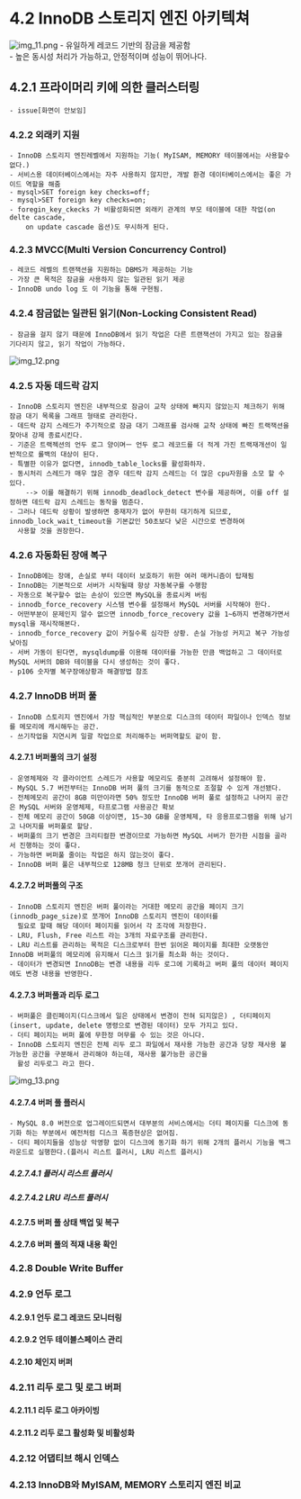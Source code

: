 # 4.2 InnoDB 스토리지 엔진 아키텍쳐
![img_11.png](img_11.png)
    - 유일하게 레코드 기반의 잠금을 제공함<br>
    - 높은 동시성 처리가 가능하고, 안정적이며 성능이 뛰어나다.
## 4.2.1 프라이머리 키에 의한 클러스터링
    - issue[화면이 안보임]
### 4.2.2 외래키 지원
    - InnoDB 스토리지 엔진레벨에서 지원하는 기능( MyISAM, MEMORY 테이블에서는 사용할수 없다.)
    - 서비스용 데이터베이스에서는 자주 사용하지 않지만, 개발 환경 데이터베이스에서는 좋은 가이드 역할을 해줌
    - mysql>SET foreign key checks=off;
    - mysql>SET foreign key checks=on;
    - foregin_key_ckecks 가 비활성화되면 외래키 관계의 부모 테이블에 대한 작업(on delte cascade,
        on update cascade 옵션)도 무시하게 된다.

### 4.2.3 MVCC(Multi Version Concurrency Control)
    - 레코드 레벨의 트랜잭션을 지원하는 DBMS가 제공하는 기능
    - 가장 큰 목적은 잠금을 사용하지 않는 일관된 읽기 제공
    - InnoDB undo log 도 이 기능을 통해 구현됨.
### 4.2.4 잠금없는 일관된 읽기(Non-Locking Consistent Read)
    - 잠금을 걸지 않기 때문에 InnoDB에서 읽기 작업은 다른 트랜잭션이 가지고 있는 잠금을 기다리지 않고, 읽기 작업이 가능하다.
![img_12.png](img_12.png)
### 4.2.5 자동 데드락 감지
    - InnoDB 스토리지 엔진은 내부적으로 잠금이 교착 상태에 빠지지 않았는지 체크하기 위해 잠금 대기 목록을 그래프 형태로 관리한다.
    - 데드락 감지 스레드가 주기적으로 잠금 대기 그래프를 검사해 교착 상태에 빠진 트랙잭션을 찾아내 강제 종료시킨다.
    - 기준은 트랙젝션의 언두 로그 양이며ㅡ 언두 로그 레코드를 더 적게 가진 트랙재개션이 일반적으로 롤백의 대상이 된다.
    - 특별한 이유가 없다면, innodb_table_locks를 활성화하자.
    - 동시처리 스레드가 매우 많은 경우 데드락 감지 스레드는 더 많은 cpu자원을 소모 할 수 있다.
        --> 이를 해결하기 위해 innodb_deadlock_detect 변수를 제공하며, 이를 off 설정하면 데드락 감지 스레드는 동작을 멈춘다.
    - 그러나 데드락 상황이 발생하면 중재자가 없어 무한히 대기하게 되므로, innodb_lock_wait_timeout을 기본값인 50초보다 낮은 시간으로 변경하여 
      사용할 것을 권장한다.
### 4.2.6 자동화된 장애 복구
    - InnoDB에는 장애, 손실로 부터 데이터 보호하기 위한 여러 매커니즘이 탑재됨
    - InnoDB는 기본적으로 서버가 시작될때 항상 자동복구를 수행함
    - 자동으로 복구할수 없는 손상이 있으면 MySQL을 종료시켜 버림
    - innodb_force_recovery 시스템 변수를 설정해서 MySQL 서버를 시작해야 한다.
    - 어떤부분이 문제인지 알수 없으면 innodb_force_recovery 값을 1~6까지 변경해가면서 mysql을 재시작해본다.
    - innodb_force_recovery 값이 커질수록 심각한 상황. 손실 가능성 커지고 복구 가능성 낮아짐
    - 서버 가동이 된다면, mysqldump를 이용해 데이터를 가능한 만큼 백업하고 그 데이터로 MySQL 서버의 DB와 테이블을 다시 생성하는 것이 좋다.
    - p106 숫자별 복구장애상황과 해결방법 참조
### 4.2.7 InnoDB 버퍼 풀
    - InnoDB 스토리지 엔진에서 가장 핵심적인 부분으로 디스크의 데이터 파일이나 인덱스 정보를 메모리에 캐시해두는 공간.
    - 쓰기작업을 지연시켜 일괄 작업으로 처리해주는 버퍼역할도 같이 함.
#### 4.2.7.1 버퍼풀의 크기 설정
    - 운영체제와 각 클라이언트 스레드가 사용할 메모리도 충분히 고려해서 설정해야 함.
    - MySQL 5.7 버전부터는 InnoDB 버퍼 풀의 크기를 동적으로 조절할 수 있게 개선됐다.
    - 전체메모리 공간이 8GB 미만이라면 50% 정도만 InnoDB 버퍼 풀로 설정하고 나머지 공간은 MySQL 서버와 운영체제, 타프로그램 사용공간 확보
    - 전체 메모리 공간이 50GB 이상이면, 15~30 GB를 운영체제, 타 응용프로그램을 위해 남기고 나머지를 버퍼풀로 할당.
    - 버퍼풀의 크기 변경은 크리티컬한 변경이므로 가능하면 MySQL 서버가 한가한 시점을 골라서 진행하는 것이 좋다.
    - 가능하면 버퍼풀 줄이는 작업은 하지 않는것이 좋다.
    - InnoDB 버퍼 풀은 내부적으로 128MB 청크 단위로 쪼개어 관리된다.
#### 4.2.7.2 버퍼풀의 구조
    - InnoDB 스토리지 엔진은 버퍼 풀이라는 거대한 메모리 공간을 페이지 크기(innodb_page_size)로 쪼개어 InnoDB 스토리지 엔진이 데이터를
      필요로 할때 해당 데이터 페이지를 읽어서 각 조각에 저장한다.
    - LRU, Flush, Free 리스트 라는 3개의 자료구조를 관리한다.
    - LRU 리스트를 관리하는 목적은 디스크로부터 한번 읽어온 페이지를 최대한 오랫동안 InnoDB 버퍼풀의 메모리에 유지해서 디스크 읽기를 최소화 하는 것이다.
    - 데이터가 변경되면 InnoDB는 변경 내용을 리두 로그에 기록하고 버퍼 풀의 데이터 페이지에도 변경 내용을 반영한다.
#### 4.2.7.3 버퍼풀과 리두 로그
    - 버퍼풀은 클린페이지(디스크에서 일은 상태에서 변경이 전혀 되지않은) , 더티페이지(insert, update, delete 명령으로 변경된 데이터) 모두 가지고 있다.
    - 더티 페이지는 버퍼 풀에 무한정 머무를 수 있는 것은 아니다.
    - InnoDB 스토리지 엔진은 전체 리두 로그 파일에서 재사용 가능한 공간과 당장 재사용 불가능한 공간을 구분해서 관리해야 하는데, 재사용 불가능한 공간을 
      활성 리두로그 라고 한다.
![img_13.png](img_13.png)

#### 4.2.7.4 버퍼 풀 플러시
    - MySQL 8.0 버전으로 업그레이드되면서 대부분의 서비스에서는 더티 페이지를 디스크에 동기화 하는 부분에서 예전처럼 디스크 폭증현상은 없어짐.
    - 더티 페이지들을 성능상 악영향 없이 디스크에 동기화 하기 위해 2개의 플러시 기능을 백그라운드로 실행한다.(플러시 리스트 플러시, LRU 리스트 플러시)
##### 4.2.7.4.1 플러시 리스트 플러시

##### 4.2.7.4.2 LRU 리스트 플러시
#### 4.2.7.5 버퍼 풀 상태 백업 및 복구
#### 4.2.7.6 버퍼 풀의 적재 내용 확인
### 4.2.8 Double Write Buffer
### 4.2.9 언두 로그
#### 4.2.9.1 언두 로그 레코드 모니터링
#### 4.2.9.2 언두 테이블스페이스 관리
#### 4.2.10 체인지 버퍼
### 4.2.11 리두 로그 및 로그 버퍼
#### 4.2.11.1 리두 로그 아카이빙
#### 4.2.11.2 리두 로그 활성화 및 비활성화
### 4.2.12 어댑티브 해시 인덱스 
### 4.2.13 InnoDB와 MyISAM, MEMORY 스토리지 엔진 비교
